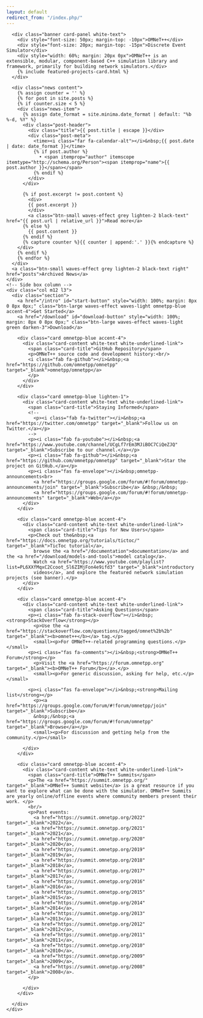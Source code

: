 ```yaml
---
layout: default
redirect_from: "/index.php/"
---
```

<div class="frontcontainer row">
    <div class="col m12 l9 section">

      <div class="banner card-panel white-text">
        <div style="font-size: 50px; margin-top: -10px">OMNeT++</div>
        <div style="font-size: 20px; margin-top: -15px">Discrete Event Simulator</div>
        <div style="width: 60%; margin: 20px 0px">OMNeT++ is an extensible, modular, component-based C++ simulation library and framework, primarily for building network simulators.</div>
        {% include featured-projects-card.html %}
      </div>

      <div class="news content">
        {% assign counter = '' %}
        {% for post in site.posts %}
        {% if counter.size < 5 %}
        <div class="news-item">
          {% assign date_format = site.minima.date_format | default: "%b %-d, %Y" %}
          <div class="post-header">
            <div class="title">{{ post.title | escape }}</div>
            <div class="post-meta">
              <time><i class="far fa-calendar-alt"></i>&nbsp;{{ post.date | date: date_format }}</time>
              {% if post.author %}
                • <span itemprop="author" itemscope itemtype="http://schema.org/Person"><span itemprop="name">{{ post.author }}</span></span>
              {% endif %}
            </div>
          </div>

          {% if post.excerpt != post.content %}
            <div>
            {{ post.excerpt }}
            </div>
            <a class="btn-small waves-effect grey lighten-2 black-text" href="{{ post.url | relative_url }}">Read more</a>
          {% else %}
            {{ post.content }}
          {% endif %}
          {% capture counter %}{{ counter | append:'.' }}{% endcapture %}
        </div>
        {% endif %}
        {% endfor %}
      </div>
      <a class="btn-small waves-effect grey lighten-2 black-text right" href="posts">Archived News</a>
    </div>
    <!-- Side box column -->
    <div class="col m12 l3">
      <div class="section">
        <a href="/intro" id="start-button" style="width: 100%; margin: 8px 0 8px 0px;" class="btn-large waves-effect waves-light omnetpp-blue accent-4">Get Started</a>
        <a href="/download" id="download-button" style="width: 100%; margin: 8px 0 8px 0px;" class="btn-large waves-effect waves-light green darken-3">Download</a>

        <div class="card omnetpp-blue accent-4">
          <div class="card-content white-text white-underlined-link">
            <span class="card-title">GitHub Repository</span>
            <p>OMNeT++ source code and development history:<br/>
            <i class="fab fa-github"></i>&nbsp;<a href="https://github.com/omnetpp/omnetpp" target="_blank">omnetpp/omnetpp</a>
            </p>
          </div>
        </div>

        <div class="card omnetpp-blue lighten-1">
          <div class="card-content white-text white-underlined-link">
            <span class="card-title">Staying Informed</span>
            <!--
              <p><i class="fab fa-twitter"></i>&nbsp;<a href="https://twitter.com/omnetpp" target="_blank">Follow us on Twitter.</a></p>
            -->
            <p><i class="fab fa-youtube"></i>&nbsp;<a href="https://www.youtube.com/channel/UCgLf7rEm3MJiBOC7CiQeZJQ" target="_blank">Subscribe to our channel.</a></p>
            <p><i class="fab fa-github"></i>&nbsp;<a href="https://github.com/omnetpp/omnetpp" target="_blank">Star the project on GitHub.</a></p>
            <p><i class="fas fa-envelope"></i>&nbsp;omnetpp-announcements<br>
              <a href="https://groups.google.com/forum/#!forum/omnetpp-announcements/join" target="_blank">Subscribe</a> &nbsp;/&nbsp;
              <a href="https://groups.google.com/forum/#!forum/omnetpp-announcements" target="_blank">Web</a></p>
          </div>
        </div>

        <div class="card omnetpp-blue accent-4">
          <div class="card-content white-text white-underlined-link">
            <span class="card-title">Tips for New Users</span>
            <p>Check out the&nbsp;<a href="https://docs.omnetpp.org/tutorials/tictoc/" target="_blank">TicToc tutorial</a>,
              browse the <a href="/documentation">documentation</a> and the <a href="/download/models-and-tools">model catalog</a>.
              Watch <a href="https://www.youtube.com/playlist?list=PL6XXfMqxC2Ccoot_Sl6ZIMjFon4e9ifd3" target="_blank">introductory
              videos</a>, and explore the featured network simulation projects (see banner).</p>
          </div>
        </div>

        <div class="card omnetpp-blue accent-4">
          <div class="card-content white-text white-underlined-link">
            <span class="card-title">Asking Questions</span>
            <p><i class="fab fa-stack-overflow"></i>&nbsp;<strong>StackOverflow</strong></p>
              <p>Use the <a href="https://stackoverflow.com/questions/tagged/omnet%2b%2b" target="_blank"><b>omnet++</b></a> tag.</p>
              <small><p>For OMNeT++-related programming questions.</p></small>
            <p><i class="fas fa-comments"></i>&nbsp;<strong>OMNeT++ Forum</strong></p>
              <p>Visit the <a href="https://forum.omnetpp.org" target="_blank"><b>OMNeT++ Forum</b></a>.</p>
              <small><p>For generic discussion, asking for help, etc.</p></small>
            
            <p><i class="fas fa-envelope"></i>&nbsp;<strong>Mailing list</strong></p>
              <p><a href="https://groups.google.com/forum/#!forum/omnetpp/join" target="_blank">Subscribe</a>
              &nbsp;/&nbsp;<a href="https://groups.google.com/forum/#!forum/omnetpp" target="_blank">Browse</a></p>
              <small><p>For discussion and getting help from the community.</p></small>
            
          </div>
        </div>

        <div class="card omnetpp-blue accent-4">
          <div class="card-content white-text white-underlined-link">
            <span class="card-title">OMNeT++ Summits</span>
            <p>The <a href="https://summit.omnetpp.org/" target="_blank">OMNeT++ Summit website</a> is a great resource if you want to explore what can be done with the simulator. OMNeT++ Summits are yearly online/offline events where community members present their work. </p>
            <br/>
            <p>Past events: 
              <a href="https://summit.omnetpp.org/2022" target="_blank">2022</a>,
              <a href="https://summit.omnetpp.org/2021" target="_blank">2021</a>,
              <a href="https://summit.omnetpp.org/2020" target="_blank">2020</a>,
              <a href="https://summit.omnetpp.org/2019" target="_blank">2019</a>,
              <a href="https://summit.omnetpp.org/2018" target="_blank">2018</a>,
              <a href="https://summit.omnetpp.org/2017" target="_blank">2017</a>,
              <a href="https://summit.omnetpp.org/2016" target="_blank">2016</a>,
              <a href="https://summit.omnetpp.org/2015" target="_blank">2015</a>,
              <a href="https://summit.omnetpp.org/2014" target="_blank">2014</a>,
              <a href="https://summit.omnetpp.org/2013" target="_blank">2013</a>,
              <a href="https://summit.omnetpp.org/2012" target="_blank">2012</a>,
              <a href="https://summit.omnetpp.org/2011" target="_blank">2011</a>,
              <a href="https://summit.omnetpp.org/2010" target="_blank">2010</a>,
              <a href="https://summit.omnetpp.org/2009" target="_blank">2009</a>,
              <a href="https://summit.omnetpp.org/2008" target="_blank">2008</a>.
            </p>
            
          </div>
        </div>

      </div>
    </div>
</div>

